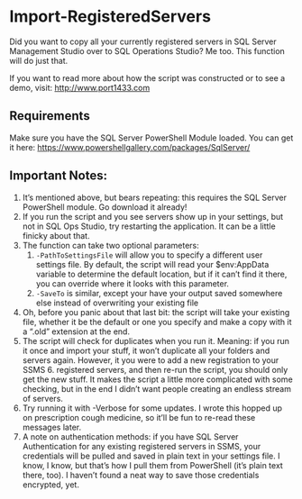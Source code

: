 # Import-RegisteredServers

Did you want to copy all your currently registered servers in SQL Server Management Studio over to SQL Operations Studio? Me too. This function will do just that.

If you want to read more about how the script was constructed or to see a demo, visit: http://www.port1433.com

## Requirements

Make sure you have the SQL Server PowerShell Module loaded. You can get it here: https://www.powershellgallery.com/packages/SqlServer/

## Important Notes:

1. It’s mentioned above, but bears repeating: this requires the SQL Server PowerShell module. Go download it already!
2. If you run the script and you see servers show up in your settings, but not in SQL Ops Studio, try restarting the application. It can be a little finicky about that.
3. The function can take two optional parameters:
   1. `-PathToSettingsFile`  will allow you to specify a different user settings file. By default, the script will read your $env:AppData  variable to determine the default location, but if it can’t find it there, you can override where it looks with this parameter.
   2. `-SaveTo`  is similar, except your have your output saved somewhere else instead of overwriting your existing file
4. Oh, before you panic about that last bit: the script will take your existing file, whether it be the default or one you specify and make a copy with it a “.old” extension at the end.
5. The script will check for duplicates when you run it. Meaning: if you run it once and import your stuff, it won’t duplicate all your folders and servers again. However, it you were to add a new registration to your SSMS 6. registered servers, and then re-run the script, you should only get the new stuff. It makes the script a little more complicated with some checking, but in the end I didn’t want people creating an endless stream of servers.
7. Try running it with -Verbose  for some updates. I wrote this hopped up on prescription cough medicine, so it’ll be fun to re-read these messages later.
8. A note on authentication methods: if you have SQL Server Authentication for any existing registered servers in SSMS, your credentials will be pulled and saved in plain text in your settings file. I know, I know, but that’s how I pull them from PowerShell (it’s plain text there, too). I haven’t found a neat way to save those credentials encrypted, yet.
